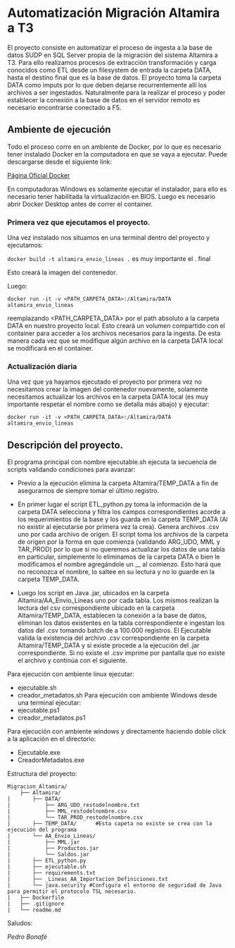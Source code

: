 # Automatización Migración Altamira a T3

El proyecto consiste en automatizar el proceso de ingesta a la base de datos SUDP en SQL Server propia de la migración del sistema Altamira a T3. Para ello realizamos procesos de extracción transformación y carga conocidos como ETL desde un filesystem de entrada la carpeta DATA, hasta el destino final que es la base de datos.
El proyecto toma la carpeta DATA como imputs por lo que deben dejarse recurrentemente allí los archivos a ser ingestados. Naturalmente para la realizar el proceso y poder establecer la conexión a la base de datos en el servidor remoto es necesario encontrarse conectado a F5.

## Ambiente de ejecución

Todo el proceso corre en un ambiente de Docker, por lo que es necesario tener instalado Docker en la computadora en que se vaya a ejecutar. Puede descargarse desde el siguiente link:

[Página Oficial Docker](https://www.docker.com/products/docker-desktop/)

En computadoras Windows es solamente ejecutar el instalador, para ello es necesario tener habilitada la virtualización en BIOS. Luego es necesario abrir Docker Desktop antes de correr el container. 

### Primera vez que ejecutamos el proyecto.

Una vez instalado nos situamos en una terminal dentro del proyecto y ejecutamos:

 `docker build -t altamira_envio_lineas .` es muy importante el . final

Esto creará la imagen del contenedor. 

Luego:

 `docker run -it -v <PATH_CARPETA_DATA>:/Altamira/DATA altamira_envio_lineas`

reemplazando <PATH_CARPETA_DATA> por el path absoluto a la carpeta DATA en nuestro proyecto local. Esto creará un volumen compartido con el container para acceder a los archivos necesarios para la ingesta. De esta manera cada vez que se modifique algún archivo en la carpeta DATA local se modificará en el container. 

### Actualización diaria

Una vez que ya hayamos ejecutado el proyecto por primera vez no necesitamos crear la imagen del contenedor nuevamente, solamente necesitamos actualizar los archivos en la carpeta DATA local (es muy importante respetar el nombre como se detalla más abajo) y ejecutar:
 
 `docker run -it -v <PATH_CARPETA_DATA>:/Altamira/DATA altamira_envio_lineas`

## Descripción del proyecto.

El programa principal con nombre ejecutable.sh ejecuta la secuencia de scripts validando condiciones para avanzar:
* Previo a la ejecución elimina la carpeta Altamira/TEMP_DATA a fin de asegurarnos de siempre tomar el último registro. 
* En primer lugar el script ETL_python.py toma la información de la carpeta DATA selecciona y filtra los campos correspondientes acorde a los requerimientos de la base y los guarda en la carpeta TEMP_DATA (Al no existir al ejecutarse por primera vez la crea). Genera archivos .csv uno por cada archivo de origen. El script toma los archivos de la carpeta de origen por la forma en que comienza (validando ARG_UDO, MML y TAR_PROD) por lo que si no queremos actualizar los datos de una tabla en particular, simplemente lo eliminamos de la carpeta DATA o bien le modificamos el nombre agregándole un __ al comienzo. Esto hará que no reconozca el nombre, lo saltee en su lectura y no lo guarde en la carpeta TEMP_DATA.

* Luego los script en Java .jar, ubicados en la carpeta Altamira/AA_Envio_Lineas uno por cada tabla. Los mismos realizan la lectura del csv correspondiente ubicado en la carpeta Altamira/TEMP_DATA, establecen la conexión a la base de datos, eliminan los datos existentes en la tabla correspondiente e ingestan los datos del .csv tomando batch de a 100.000 registros. El Ejecutable valida la existencia del archivo .csv correspondiente en la carpeta Altamira/TEMP_DATA y si existe procede a la ejecución del .jar correspondiente. Si no existe el .csv imprime por pantalla que no existe el archivo y continúa con el siguiente. 


Para ejecución con ambiente linux ejecutar:
 *  ejecutable.sh
 *  creador_metadatos.sh
Para ejecución con ambiente Windows desde una terminal ejecutar:
 *  ejecutable.ps1
 *  creador_metadatos.ps1

Para ejecución con ambiente windows y directamente haciendo doble click a la aplicación en el directorio:
 * Ejecutable.exe
 * CreadorMetadatos.exe


Estructura del proyecto:

```
Migracion_Altamira/
    ├── Altamira/
|       ├── DATA/
|           ├── ARG_UDO_restodelnombre.txt
|           ├── MML_restodelnombre.csv
|           └── TAR_PROD_restodelnombre.csv
|       ├── TEMP_DATA/      #Esta capeta no existe se crea con la ejecución del programa
|       └── AA_Envio_Lineas/
|           ├── MML.jar
|           ├── Productos.jar
|           └── Saldos.jar
|       ├── ETL_python.py
|       ├── ejecutable.sh
|       ├── requirements.txt
|       ├── _Lineas_AA_Importacion_Definiciones.txt
|       └── java.security #Configura el entorno de seguridad de Java para permitir el protocolo TSL necesario.
|   ├── Dockerfile
|   ├── .gitignore
|   └── readme.md

```

Saludos: 

*Pedro Bonafé*

